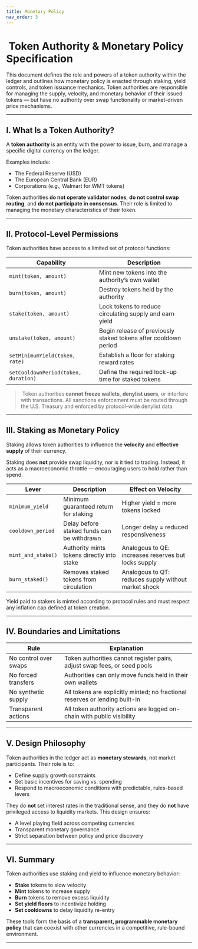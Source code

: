 ```yaml
---
title: Monetary Policy
nav_order: 3
---
```


# ️ Token Authority & Monetary Policy Specification

This document defines the role and powers of a token authority within the ledger and outlines how monetary policy is enacted through staking, yield controls, and token issuance mechanics. Token authorities are responsible for managing the supply, velocity, and monetary behavior of their issued tokens — but have no authority over swap functionality or market-driven price mechanisms.

---

## I.  What Is a Token Authority?

A **token authority** is an entity with the power to issue, burn, and manage a specific digital currency on the ledger.

Examples include:
- The Federal Reserve (USD)
- The European Central Bank (EUR)
- Corporations (e.g., Walmart for WMT tokens)

Token authorities **do not operate validator nodes**, **do not control swap routing**, and **do not participate in consensus**. Their role is limited to managing the monetary characteristics of their token.

---

## II.  Protocol-Level Permissions

Token authorities have access to a limited set of protocol functions:

| Capability | Description |
|------------|-------------|
| `mint(token, amount)` | Mint new tokens into the authority’s own wallet |
| `burn(token, amount)` | Destroy tokens held by the authority |
| `stake(token, amount)` | Lock tokens to reduce circulating supply and earn yield |
| `unstake(token, amount)` | Begin release of previously staked tokens after cooldown period |
| `setMinimumYield(token, rate)` | Establish a floor for staking reward rates |
| `setCooldownPeriod(token, duration)` | Define the required lock-up time for staked tokens |

> ️ Token authorities **cannot freeze wallets**, **denylist users**, or interfere with transactions. All sanctions enforcement must be routed through the U.S. Treasury and enforced by protocol-wide denylist data.

---

## III.  Staking as Monetary Policy

Staking allows token authorities to influence the **velocity** and **effective supply** of their currency.

Staking does **not** provide swap liquidity, nor is it tied to trading. Instead, it acts as a macroeconomic throttle — encouraging users to hold rather than spend.

| Lever | Description | Effect on Velocity |
|-------|-------------|---------------------|
| `minimum_yield` | Minimum guaranteed return for staking | Higher yield = more tokens locked |
| `cooldown_period` | Delay before staked funds can be withdrawn | Longer delay = reduced responsiveness |
| `mint_and_stake()` | Authority mints tokens directly into stake | Analogous to QE: increases reserves but locks supply |
| `burn_staked()` | Removes staked tokens from circulation | Analogous to QT: reduces supply without market shock |

Yield paid to stakers is minted according to protocol rules and must respect any inflation cap defined at token creation.

---

## IV.  Boundaries and Limitations

| Rule | Explanation |
|------|-------------|
| No control over swaps | Token authorities cannot register pairs, adjust swap fees, or seed pools |
| No forced transfers | Authorities can only move funds held in their own wallets |
| No synthetic supply | All tokens are explicitly minted; no fractional reserves or lending built-in |
| Transparent actions | All token authority actions are logged on-chain with public visibility |

---

## V.  Design Philosophy

Token authorities in the ledger act as **monetary stewards**, not market participants. Their role is to:

- Define supply growth constraints
- Set basic incentives for saving vs. spending
- Respond to macroeconomic conditions with predictable, rules-based levers

They do **not** set interest rates in the traditional sense, and they do **not** have privileged access to liquidity markets. This design ensures:

- A level playing field across competing currencies
- Transparent monetary governance
- Strict separation between policy and price discovery

---

## VI.  Summary

Token authorities use staking and yield to influence monetary behavior:

- **Stake** tokens to slow velocity
- **Mint** tokens to increase supply
- **Burn** tokens to remove excess liquidity
- **Set yield floors** to incentivize holding
- **Set cooldowns** to delay liquidity re-entry

These tools form the basis of a **transparent, programmable monetary policy** that can coexist with other currencies in a competitive, rule-bound environment.

---
